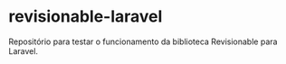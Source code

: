# revisionable-laravel
Repositório para testar o funcionamento da biblioteca Revisionable para Laravel.
